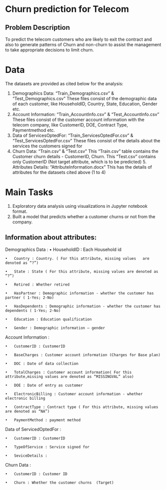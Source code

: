 # Churn prediction for Telecom
## Problem Description
To predict the telecom customers who are likely to exit the contract and also to generate patterns of Churn and non-churn to assist the management to take appropriate decisions to limit churn.

# Data
The datasets are provided as cited below for the analysis:

1. Demographics Data: “Train_Demographics.csv” & “Test_Demographics.csv” These files consist of the demographic data of each customer, like HouseholdID, Country, State, Education, Gender etc.
2. Account Information: “Train_AccountInfo.csv” & “Test_AccountInfo.csv” These files consist of the customer account information with the telecom company, like CustomerID, DOE, Contract Type, Paymentmethod etc.
3. Data of ServicesOptedFor: “Train_ServicesOptedFor.csv” & “Test_ServicesOptedFor.csv” These files consist of the details about the services the customers signed for
4. Churn Data: “Train.csv” & “Test.csv” This “Train.csv” table contains the Customer churn details - CustomerID, Churn. This “Test.csv” contains only CustomerID (Not target attribute, which is to be predicted)
    5. Attributes Details: “AttributeInformation.docx” This has the details of attributes for the datasets cited above (1 to 4)
    
    
# Main Tasks
1.	Exploratory data analysis using visualizations in Jupyter notebook format.
2.	Built a model that predicts whether a customer churns or not from the company.


## Information about attributes:

Demographics Data : 
	•	HouseholdID : Each Household id
	
	• 	Country : Country. ( For this attribute, missing values   are denoted as “?”)
	
	•	State : State ( For this attribute, missing values are denoted as “?”)
	
	•	Retired : Whether retired
	
	•	HasPartner : Demographic information - whether the customer has partner ( 1-Yes; 2-No)
	
	•	HasDependents : Demographic information - whether the customer has dependents ( 1-Yes; 2-No)
	
	•	Education : Education qualification
	
	•	Gender : Demographic information – gender


Account Information :

	•	CustomerID : CustomerID
	
 	• 	BaseCharges : Customer account information (Charges for Base plan)
	
	•	DOC : Date of data collection
	
	•	TotalCharges : Customer account information( For this attribute,missing values are denoted as “MISSINGVAL” also)
	
	•	DOE : Date of entry as customer
	
	•	ElectronicBilling : Customer account information - whether electronic billing
	
	•	ContractType : Contract type ( For this attribute, missing values are denoted as “NA”)
	
	•	PaymentMethod : payment method

Data of ServicedOptedFor : 

	•	CustomerID : CustomerID
	
	•	TypeOfService : Service signed for    
	
	•	SeviceDetails : 


Churn Data : 	

	•	CustomerID : Customer ID
	
	•	Churn : Whether the customer churns  (Target)
